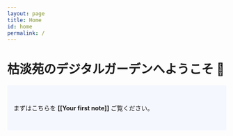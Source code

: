 ```yaml
---
layout: page
title: Home
id: home
permalink: /
---
```


# 枯淡苑のデジタルガーデンへようこそ 🌱

<p style="padding: 3em 1em; background: #f5f7ff; border-radius: 4px;">
  まずはこちらを <span style="font-weight: bold">[[Your first note]]</span> ご覧ください。
</p>

<style>
  .wrapper {
    max-width: 46em;
  }
</style>
